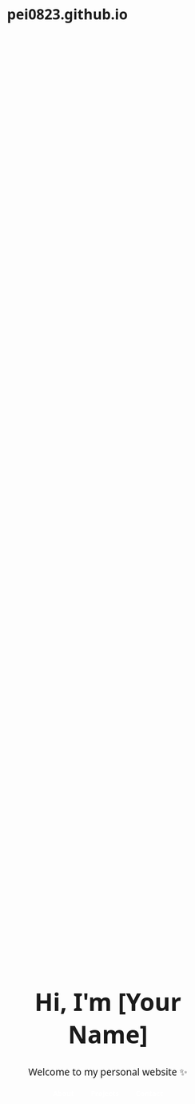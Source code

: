 # pei0823.github.io
<!DOCTYPE html>
<html lang="en">
<head>
  <meta charset="UTF-8">
  <meta name="viewport" content="width=device-width, initial-scale=1.0">
  <title>My Personal Website</title>
  <style>
    * {
      margin: 0;
      padding: 0;
      box-sizing: border-box;
      font-family: 'Segoe UI', Tahoma, Geneva, Verdana, sans-serif;
    }

    body {
      background: linear-gradient(135deg, #667eea, #764ba2);
      color: #fff;
      line-height: 1.6;
    }

    header {
      height: 100vh;
      display: flex;
      flex-direction: column;
      justify-content: center;
      align-items: center;
      text-align: center;
      padding: 20px;
    }

    header h1 {
      font-size: 3rem;
      margin-bottom: 10px;
    }

    header p {
      font-size: 1.2rem;
      margin-bottom: 20px;
    }

    nav a {
      color: #fff;
      text-decoration: none;
      margin: 0 15px;
      font-weight: bold;
      transition: color 0.3s ease;
    }

    nav a:hover {
      color: #ffd369;
    }

    section {
      padding: 80px 20px;
      max-width: 1000px;
      margin: auto;
    }

    section h2 {
      text-align: center;
      font-size: 2rem;
      margin-bottom: 30px;
      color: #ffd369;
    }

    .about, .projects, .contact {
      background: rgba(0, 0, 0, 0.3);
      padding: 40px;
      border-radius: 15px;
      margin-bottom: 40px;
      box-shadow: 0 8px 20px rgba(0, 0, 0, 0.3);
    }

    .projects-grid {
      display: grid;
      grid-template-columns: repeat(auto-fit, minmax(280px, 1fr));
      gap: 20px;
    }

    .project-card {
      background: rgba(255, 255, 255, 0.1);
      padding: 20px;
      border-radius: 12px;
      text-align: center;
      transition: transform 0.3s ease, box-shadow 0.3s ease;
    }

    .project-card:hover {
      transform: translateY(-10px);
      box-shadow: 0 12px 30px rgba(0, 0, 0, 0.5);
    }

    footer {
      text-align: center;
      padding: 20px;
      background: rgba(0, 0, 0, 0.5);
    }

    footer p {
      font-size: 0.9rem;
      color: #ccc;
    }
  </style>
</head>
<body>
  <header>
    <h1>Hi, I'm [Your Name]</h1>
    <p>Welcome to my personal website ✨</p>
    <nav>
      <a href="#about">About</a>
      <a href="#projects">Projects</a>
      <a href="#contact">Contact</a>
    </nav>
  </header>

  <section id="about" class="about">
    <h2>About Me</h2>
    <p>Hello! I'm a student at Yuan Ze University, passionate about coding, design, and building meaningful projects. This website will showcase my learning journey and personal works.</p>
  </section>

  <section id="projects" class="projects">
    <h2>Projects</h2>
    <div class="projects-grid">
      <div class="project-card">
        <h3>Project 1</h3>
        <p>A short description of your first project goes here.</p>
      </div>
      <div class="project-card">
        <h3>Project 2</h3>
        <p>A short description of your second project goes here.</p>
      </div>
      <div class="project-card">
        <h3>Project 3</h3>
        <p>A short description of your third project goes here.</p>
      </div>
    </div>
  </section>

  <section id="contact" class="contact">
    <h2>Contact</h2>
    <p>If you’d like to reach me, feel free to email me at <a href="mailto:your-email@example.com" style="color:#ffd369;">your-email@example.com</a>.</p>
  </section>

  <footer>
    <p>© 2025 [Your Name]. All Rights Reserved.</p>
  </footer>
</body>
</html>

